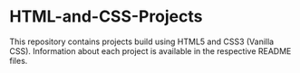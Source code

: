 # HTML-and-CSS-Projects

This repository contains projects build using HTML5 and CSS3 (Vanilla CSS). Information about each project is available in the respective README files.
